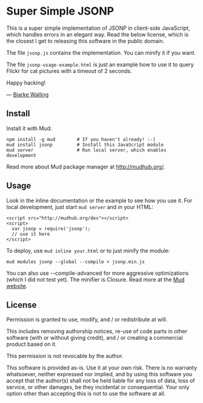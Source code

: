 Super Simple JSONP
==================

This is a super simple implementation of JSONP in client-side JavaScript, which
handles errors in an elegant way. Read the below license, which is the closest
I get to releasing this software in the public domain.

The file `jsonp.js` contains the implementation. You can minify it if you want.

The file `jsonp-usage-example.html` is just an example how to use it to query
Flickr for cat pictures with a timeout of 2 seconds.

Happy hacking!

— [Bjarke Walling](https://twitter.com/walling)


Install
-------

Install it with Mud:

    npm install -g mud        # If you haven't already! :-)
    mud install jsonp         # Install this JavaScript module
    mud server                # Run local server, which enables development

Read more about Mud package manager at <http://mudhub.org/>.


Usage
-----

Look in the inline documentation or the example to see how you use it. For
local development, just start `mud server` and in your HTML:

    <script src="http://mudhub.org/dev"></script>
    <script>
      var jsonp = require('jsonp');
      // use it here
    </script>

To deploy, use `mud inline your.html` or to just minify the module:

    mud modules jsonp --global --compile > jsonp.min.js

You can also use --compile-advanced for more aggressive optimizations (which I
did not test yet). The minifier is Closure. Read more at the
[Mud website](http://mudhub.org/).


License
-------

Permission is granted to use, modify, and / or redistribute at will.

This includes removing authorship notices, re-use of code parts in other
software (with or without giving credit), and / or creating a commercial
product based on it.

This permission is not revocable by the author.

This software is provided as-is. Use it at your own risk. There is no warranty
whatsoever, neither expressed nor implied, and by using this software you
accept that the author(s) shall not be held liable for any loss of data, loss
of service, or other damages, be they incidental or consequential. Your only
option other than accepting this is not to use the software at all.
